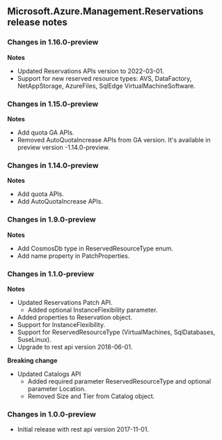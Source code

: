 ## Microsoft.Azure.Management.Reservations release notes

### Changes in 1.16.0-preview
**Notes**

* Updated Reservations APIs version to 2022-03-01.
* Support for new reserved resource types: AVS, DataFactory, NetAppStorage, AzureFiles, SqlEdge VirtualMachineSoftware.

### Changes in 1.15.0-preview
**Notes**

* Add quota GA APIs.
* Removed AutoQuotaIncrease APIs from GA version. It's available in preview version -1.14.0-preview.

### Changes in 1.14.0-preview
**Notes**

* Add quota APIs.
* Add AutoQuotaIncrease APIs.

### Changes in 1.9.0-preview

**Notes**

* Add CosmosDb type in ReservedResourceType enum.
* Add name property in PatchProperties.

### Changes in 1.1.0-preview

**Notes**

* Updated Reservations Patch API.
    - Added optional InstanceFlexibility parameter.
* Added properties to Reservation object.
* Support for InstanceFlexibility.
* Support for ReservedResourceType (VirtualMachines, SqlDatabases, SuseLinux).
* Upgrade to rest api version 2018-06-01.

**Breaking change**

* Updated Catalogs API
    - Added required parameter ReservedResourceType and optional parameter Location.
    - Removed Size and Tier from Catalog object.

### Changes in 1.0.0-preview

* Initial release with rest api version 2017-11-01.
